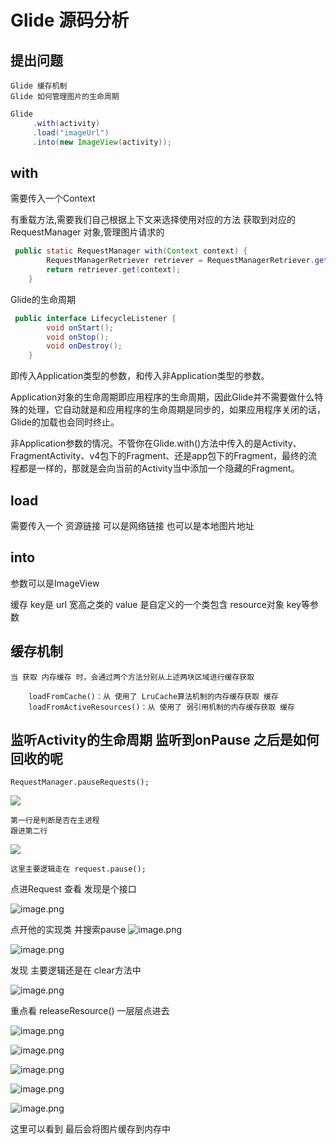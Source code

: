 # Glide 源码分析

## 提出问题

    Glide 缓存机制
    Glide 如何管理图片的生命周期

``` java
Glide
     .with(activity)
     .load("imageUrl")
     .into(new ImageView(activity));
```
      
## with
需要传入一个Context

有重载方法,需要我们自己根据上下文来选择使用对应的方法
获取到对应的 RequestManager 对象,管理图片请求的

``` java
 public static RequestManager with(Context context) {
        RequestManagerRetriever retriever = RequestManagerRetriever.get();
        return retriever.get(context);
    }
```

Glide的生命周期

``` java
 public interface LifecycleListener {
        void onStart();
        void onStop();
        void onDestroy();
    }
```

 即传入Application类型的参数，和传入非Application类型的参数。
 
 Application对象的生命周期即应用程序的生命周期，因此Glide并不需要做什么特殊的处理，它自动就是和应用程序的生命周期是同步的，如果应用程序关闭的话，Glide的加载也会同时终止。
 
 非Application参数的情况。不管你在Glide.with()方法中传入的是Activity、FragmentActivity、v4包下的Fragment、还是app包下的Fragment，最终的流程都是一样的，那就是会向当前的Activity当中添加一个隐藏的Fragment。


## load
需要传入一个 资源链接 可以是网络链接 也可以是本地图片地址


## into
参数可以是ImageView


缓存 
key是 url 宽高之类的
value 是自定义的一个类包含 resource对象 key等参数

## 缓存机制

    当 获取 内存缓存 时，会通过两个方法分别从上述两块区域进行缓存获取

        loadFromCache()：从 使用了 LruCache算法机制的内存缓存获取 缓存
        loadFromActiveResources()：从 使用了 弱引用机制的内存缓存获取 缓存

## 监听Activity的生命周期 监听到onPause 之后是如何回收的呢

    RequestManager.pauseRequests();

![](https://upload-images.jianshu.io/upload_images/61189-07fcc637508d0f6b.png)

    第一行是判断是否在主进程
    跟进第二行

![](https://upload-images.jianshu.io/upload_images/61189-7f0bc389ea318e22.png)

    这里主要逻辑走在 request.pause();

点进Request 查看 发现是个接口 

![image.png](https://upload-images.jianshu.io/upload_images/61189-bba0c9530e79d2f0.png)

点开他的实现类 并搜索pause
![image.png](https://upload-images.jianshu.io/upload_images/61189-f25c8836264b22a7.png)

![image.png](https://upload-images.jianshu.io/upload_images/61189-fc0b888c88ed5ca9.png)

发现 主要逻辑还是在 clear方法中

![image.png](https://upload-images.jianshu.io/upload_images/61189-3ba8b102487bef04.png)

重点看 releaseResource() 一层层点进去

![image.png](https://upload-images.jianshu.io/upload_images/61189-28ebe9c53cabc6ba.png)

![image.png](https://upload-images.jianshu.io/upload_images/61189-e2a1e4f6000e73d7.png)

![image.png](https://upload-images.jianshu.io/upload_images/61189-4189ddb5f13e85e9.png)

![image.png](https://upload-images.jianshu.io/upload_images/61189-29d485941454aafc.png)

![image.png](https://upload-images.jianshu.io/upload_images/61189-d1503da46e0fb4dd.png)


这里可以看到 最后会将图片缓存到内存中